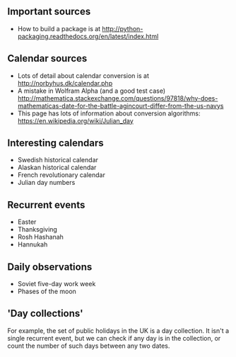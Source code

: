 ## Important sources
 - How to build a package is at http://python-packaging.readthedocs.org/en/latest/index.html

## Calendar sources
 - Lots of detail about calendar conversion is at http://norbyhus.dk/calendar.php
 - A mistake in Wolfram Alpha (and a good test case) http://mathematica.stackexchange.com/questions/97818/why-does-mathematicas-date-for-the-battle-agincourt-differ-from-the-us-navys
 - This page has lots of information about conversion algorithms: https://en.wikipedia.org/wiki/Julian_day

## Interesting calendars
 - Swedish historical calendar
 - Alaskan historical calendar
 - French revolutionary calendar
 - Julian day numbers

## Recurrent events
 - Easter
 - Thanksgiving
 - Rosh Hashanah
 - Hannukah

## Daily observations
 - Soviet five-day work week
 - Phases of the moon

## 'Day collections'
 For example, the set of public holidays in the UK is a day collection. It isn't a single recurrent event, but we can check if any day is in the collection, or count the number of such days between any two dates.

